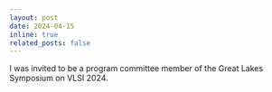 ```yaml
---
layout: post
date: 2024-04-15
inline: true
related_posts: false
---
```


I was invited to be a program committee member of the Great Lakes Symposium on VLSI 2024. 
